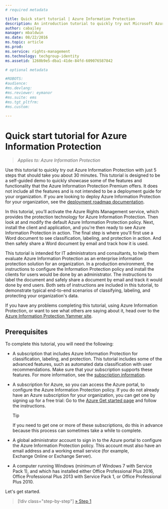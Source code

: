 ```yaml
---
# required metadata

title: Quick start tutorial | Azure Information Protection
description: An introduction tutorial to quickly try out Microsoft Azure Information Protection for your organization that should take you about 30 minutes.
author: cabailey
manager: mbaldwin
ms.date: 08/22/2016
ms.topic: article
ms.prod:
ms.service: rights-management
ms.technology: techgroup-identity
ms.assetid: 1260b9e5-dba1-41de-84fd-609076587842

# optional metadata

#ROBOTS:
#audience:
#ms.devlang:
#ms.reviewer: eymanor
#ms.suite: ems
#ms.tgt_pltfrm:
#ms.custom:

---
```


# Quick start tutorial for Azure Information Protection 

>*Applies to: Azure Information Protection*

Use this tutorial to quickly try out Azure Information Protection with just 5 steps that should take you about 30 minutes. This tutorial is designed to be a self-guided demo to quickly showcase some of the features and functionality that the Azure Information Protection Premium offers. It does not include all the features and is not intended to be a deployment guide for your organization. If you are looking to deploy Azure Information Protection for your organization, see the [deployment roadmap documentation](../plan-design/deployment-roadmap.md). 

In this tutorial, you’ll activate the Azure Rights Management service, which provides the protection technology for Azure Information Protection. Then look at and modify the default Azure Information Protection policy. Next, install the client and application, and you're then ready to see Azure Information Protection in action. The final step is where you'll first use a Word document to see classification, labeling, and protection in action. And then safely share a Word document by email and track how it is used.

This tutorial is intended for IT administrators and consultants, to help them evaluate Azure Information Protection as an enterprise information protection solution for an organization. In a production environment, the instructions to configure the Information Protection policy and install the clients for users would be done by an administrator. The instructions to label the document and safely share a document by email and track it would done by end users. Both sets of instructions are included in this tutorial, to demonstrate typical end-to-end scenarios of classifying, labeling, and protecting your organization's data. 

If you have any problems completing this tutorial, using Azure Information Protection, or want to see what others are saying about it, head over to the [Azure Information Protection Yammer site](https://www.yammer.com/askipteam/#/threads/inGroup?type=in_group&feedId=8652489&view=all).

## Prerequisites 
To complete this tutorial, you will need the following:

- A subscription that includes Azure Information Protection for classification, labeling, and protection. This tutorial includes some of the advanced features, such as automated data classification with user recommendations. Make sure that your subscription supports these features. For more information, see the [subscription information](https://go.microsoft.com/fwlink/?LinkId=827589).

- A subscription for Azure, so you can access the Azure portal, to configure the Azure Information Protection policy. If you do not already have an Azure subscription for your organization, you can get one by signing up for a free trial: Go to the [Azure Get started page](https://account.windowsazure.com/organization) and follow the instructions.

  > [!TIP] 
  > If you need to get one or more of these subscriptions, do this in advance because this process can sometimes take a while to complete.

- A global administrator account to sign in to the Azure portal to configure the Azure Information Protection policy. This account must also have an email address and a working email service (for example, Exchange Online or Exchange Server).

- A computer running Windows (minimum of Windows 7 with Service Pack 1), and which has installed either Office Professional Plus 2016, Office Professional Plus 2013 with Service Pack 1, or Office Professional Plus 2010. 

Let's get started.

>[!div class="step-by-step"]
[&#187; Step 1](infoprotect-tutorial-step1.md)


